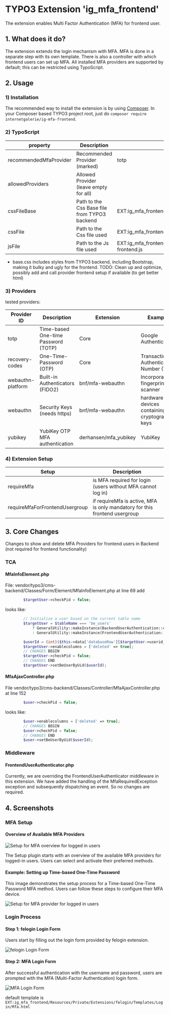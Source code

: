 # TYPO3 Extension 'ig_mfa_frontend'

The extension enables Multi Factor Authentication (MFA) for frontend user.

## 1. What does it do?

The extension extends the login mechanism with MFA. MFA is done in a separate step with its own template. There is also a controller with which frontend users can set up MFA.
All installed MFA providers are supported by default; this can be restricted using TypoScript.

## 2. Usage

### 1) Installation

The recommended way to install the extension is by using [Composer][2]. In your Composer based TYPO3 project root, just do `composer require internetgalerie/ig-mfa-frontend`.

### 2) TypoScript

| property               | Description                                  | Default                                                            |
| ---------------------- | -------------------------------------------- | ------------------------------------------------------------------ |
| recommendedMfaProvider | Recommended Provider (marked)                | totp                                                               |
| allowedProviders       | Allowed Provider (leave empty for all)       |                                                                    |
| cssFileBase            | Path to the Css Base file from TYPO3 backend | EXT:ig_mfa_frontend/Resources/Public/Css/base.css                  |
| cssFile                | Path to the Css file used                    | EXT:ig_mfa_frontend/Resources/Public/Css/configuration.css         |
| jsFile                 | Path to the Js file used                     | EXT:ig_mfa_frontend/Resources/Public/JavaScript/ig-mfa-frontend.js |


* base.css includes styles from TYPO3 backend, including Bootstrap, making it bulky and ugly for the frontend. TODO: Clean up and optimize, possibly add and call provider frontend setup if available (to get better html)

### 3) Providers

tested providers:

| Provider ID        |	Description                        | Extension             | Example                                        |
| ------------------ | ----------------------------------- | --------------------- | ---------------------------------------------- |
| totp 	             | Time-based One-time Password (TOTP) | Core                  | Google Authenticator                           |
| recovery-codes     | One-Time-Password (OTP)             | Core                  | Transaction Authentication Number (TAN)        |
| webauthn-platform  | Built-in Authenticators (FIDO2)     | bnf/mfa-webauthn      | Incorporated fingerprint scanner               |
| webauthn           | Security Keys (needs https)         | bnf/mfa-webauthn      | hardware devices containing cryptographic keys |
| yubikey            | YubiKey OTP MFA authentication      | derhansen/mfa_yubikey | YubiKey                                        |



### 4) Extension Setup

| Setup                          |  Description                                                               |
| ------------------------------ | -------------------------------------------------------------------------- | 
| requireMfa                     | is MFA required for login (users without MFA cannot log in)                |
| requireMfaForFrontendUsergroup | if requireMfa is active, MFA is only mandatory for this frontend usergroup |


## 3. Core Changes

Changes to show and delete MFA Providers for frontend users in Backend (not required for frontend functionality)

### TCA

#### MfaInfoElement.php

File: vendor/typo3/cms-backend/Classes/Form/Element/MfaInfoElement.php at line 69 add

```php
        $targetUser->checkPid = false;
```

looks like:

```php
        // Initialize a user based on the current table name
        $targetUser = $tableName === 'be_users'
            ? GeneralUtility::makeInstance(BackendUserAuthentication::class)
            : GeneralUtility::makeInstance(FrontendUserAuthentication::class);

        $userId = (int)($this->data['databaseRow'][$targetUser->userid_column] ?? 0);
        $targetUser->enablecolumns = ['deleted' => true];
        // CHANGES BEGIN
        $targetUser->checkPid = false;
        // CHANGES END
        $targetUser->setBeUserByUid($userId);
```

#### MfaAjaxController.php

File vendor/typo3/cms-backend/Classes/Controller/MfaAjaxController.php at line 152

```php
        $user->checkPid = false;
```

looks like:

```php
        $user->enablecolumns = ['deleted' => true];
        // CHANGES BEGIN
        $user->checkPid = false;
        // CHANGES END
        $user->setBeUserByUid($userId);
```

### Middleware

#### FrontendUserAuthenticator.php

Currently, we are overriding the FrontendUserAuthenticator middleware in this extension. We have added the handling of the MfaRequiredException exception and subsequently dispatching an event. So no changes are required.


## 4. Screenshots

### MFA Setup

#### Overview of Available MFA Providers
![Setup for MFA overview for logged in users](Documentation/Images/mfa-user-setup-overview.png "Setup for MFA overview for logged in users")

The Setup plugin starts with an overview of the available MFA providers for logged-in users. Users can select and activate their preferred methods.

#### Example: Setting up Time-based One-Time Password

This image demonstrates the setup process for a Time-based One-Time Password MFA method. Users can follow these steps to configure their MFA device.

![Setup for MFA provider for logged in users](Documentation/Images/mfa-user-setup-provider.png "Setup for MFA provider for logged in users")

### Login Process

#### Step 1: felogin Login Form

Users start by filling out the login form provided by felogin extension.
   
![felogin Login Form](Documentation/Images/mfa-login-step-1.png "felogin Login Form")

#### Step 2: MFA Login Form

After successful authentication with the username and password, users are prompted with the MFA (Multi-Factor Authentication) login form.

![MFA Login Form](Documentation/Images/mfa-login-step-2.png "MFA Login Form")

default template is `EXT:ig_mfa_frontend/Resources/Private/Extensions/felogin/Templates/Login/Mfa.html`


[1]: https://docs.typo3.org/typo3cms/extensions/ig_mfa_frontend/
[2]: https://getcomposer.org/
